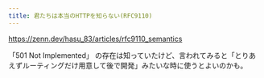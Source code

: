 ```yaml
---
title: 君たちは本当のHTTPを知らない(RFC9110)
---
```


https://zenn.dev/hasu_83/articles/rfc9110_semantics

「501 Not Implemented」 の存在は知っていたけど、言われてみると「とりあえずルーティングだけ用意して後で開発」みたいな時に使うとよいのかも。
